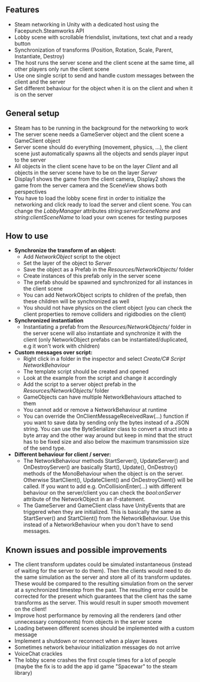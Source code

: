 ## Features
- Steam networking in Unity with a dedicated host using the Facepunch.Steamworks API
- Lobby scene with scrollable friendslist, invitations, text chat and a ready button
- Synchronization of transforms (Position, Rotation, Scale, Parent, Instantiate, Destroy)
- The host runs the server scene and the client scene at the same time, all other players only run the client scene
- Use one single script to send and handle custom messages between the client and the server
- Set different behaviour for the object when it is on the client and when it is on the server

## General setup
- Steam has to be running in the background for the networking to work
- The server scene needs a GameServer object and the client scene a GameClient object
- Server scene should do everything (movement, physics, ...), the client scene just automatically spawns all the objects and sends player input to the server
- All objects in the client scene have to be on the layer _Client_ and all objects in the server scene have to be on the layer _Server_
- Display1 shows the game from the client camera, Display2 shows the game from the server camera and the SceneView shows both perspectives
- You have to load the lobby scene first in order to initialize the networking and click ready to load the server and client scene. You can change the _LobbyManager_ attributes _string:serverSceneName_ and _string:clientSceneName_ to load your own scenes for testing purposes

## How to use
- **Synchronize the transform of an object:**
  - Add _NetworkObject_ script to the object
  - Set the layer of the object to _Server_
  - Save the object as a Prefab in the _Resources/NetworkObjects/_ folder
  - Create instances of this prefab only in the server scene
  - The prefab should be spawned and synchronized for all instances in the client scene
  - You can add NetworkObject scripts to children of the prefab, then these children will be synchronized as well
  - You should not have physics on the client object (you can check the client properties to remove colliders and rigidbodies on the client)
- **Synchronized instantiation**
  - Instantiating a prefab from the _Resources/NetworkObjects/_ folder in the server scene will also instantiate and synchronize it with the client (only NetworkObject prefabs can be instantiated/duplicated, e.g it won't work with children)
- **Custom messages over script:**
  - Right click in a folder in the inspector and select _Create/C# Script NetworkBehaviour_
  - The template script should be created and opened
  - Look at the example from the script and change it accordingly
  - Add the script to a server object prefab in the _Resources/NetworkObjects/_ folder
  - GameObjects can have multiple NetworkBehaviours attached to them
  - You cannot add or remove a NetworkBehaviour at runtime
  - You can override the OnClientMessageReceivedRaw(...) function if you want to save data by sending only the bytes instead of a JSON string. You can use the ByteSerializer class to convert a struct into a byte array and the other way around but keep in mind that the struct has to be fixed size and also below the maximum transmission size of the send type.
- **Different behaviour for client / server:**
  - The NetworkBehaviour methods StartServer(), UpdateServer() and OnDestroyServer() are basically Start(), Update(), OnDestroy() methods of the MonoBehaviour when the object is on the server. Otherwise StartClient(), UpdateClient() and OnDestroyClient() will be called. If you want to add e.g. OnCollisionEnter(...) with different behaviour on the server/client you can check the _bool:onServer_ attribute of the NetworkObject in an if-statement.
  - The GameServer and GameClient class have UnityEvents that are triggered when they are initialized. This is basically the same as StartServer() and StartClient() from the NetworkBehaviour. Use this instead of a NetworkBehaviour when you don't have to send messages.

## Known issues and possible improvements
- The client transform updates could be simulated instantaneous (instead of waiting for the server to do them). Then the clients would need to do the same simulation as the server and store all of its transform updates. These would be compared to the resulting simulation from on the server at a synchronized timestep from the past. The resulting error could be corrected for the present which guarantees that the client has the same transforms as the server. This would result in super smooth movement on the client!
- Improve host performance by removing all the renderers (and other unnecessary components) from objects in the server scene
- Loading between different scenes should be implemented with a custom message
- Implement a shutdown or reconnect when a player leaves
- Sometimes network behaviour initialization messages do not arrive
- VoiceChat crackles
- The lobby scene crashes the first couple times for a lot of people (maybe the fix is to add the app id game "Spacewar" to the steam library)
